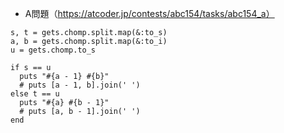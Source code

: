 - A問題（https://atcoder.jp/contests/abc154/tasks/abc154_a）

```
s, t = gets.chomp.split.map(&:to_s)
a, b = gets.chomp.split.map(&:to_i)
u = gets.chomp.to_s

if s == u
  puts "#{a - 1} #{b}"
  # puts [a - 1, b].join(' ')
else t == u
  puts "#{a} #{b - 1}"
  # puts [a, b - 1].join(' ')
end 
```
